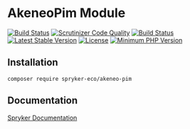 # AkeneoPim Module

[![Build Status](https://travis-ci.org/spryker-eco/akeneo-pim.svg?branch=master)](https://travis-ci.org/spryker-eco/akeneo-pim)
[![Scrutinizer Code Quality](https://scrutinizer-ci.com/g/spryker-eco/akeneo-pim/badges/quality-score.png?b=master)](https://scrutinizer-ci.com/g/spryker-eco/akeneo-pim/?branch=master)
[![Build Status](https://scrutinizer-ci.com/g/spryker-eco/akeneo-pim/badges/build.png?b=master)](https://scrutinizer-ci.com/g/spryker-eco/akeneo-pim/build-status/master)
[![Latest Stable Version](https://poser.pugx.org/spryker-eco/akeneo-pim/v/stable.svg)](https://packagist.org/packages/spryker-eco/akeneo-pim)
[![License](https://img.shields.io/github/license/spryker-eco/akeneo-pim.svg?b=master)](https://github.com/spryker-eco/akeneo-pim)
[![Minimum PHP Version](https://img.shields.io/badge/php-%3E%3D%208.1-8892BF.svg)](https://php.net/)

## Installation

```
composer require spryker-eco/akeneo-pim
```

## Documentation

[Spryker Documentation](https://docs.spryker.com)
